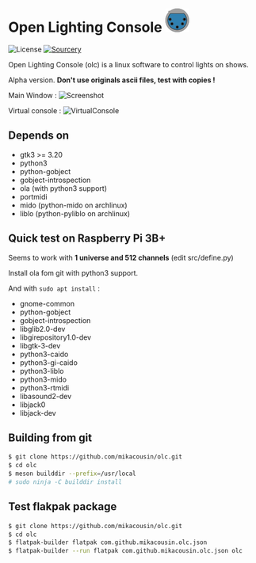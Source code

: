 # Open Lighting Console ![olc logo](https://raw.githubusercontent.com/mikacousin/olc/master/data/icons/hicolor/48x48/apps/com.github.mikacousin.olc.png)
![License](https://img.shields.io/github/license/mikacousin/olc) [![Sourcery](https://img.shields.io/badge/Sourcery-enabled-brightgreen)](https://sourcery.ai)

Open Lighting Console (olc) is a linux software to control lights on shows.

Alpha version. **Don't use originals ascii files, test with copies !**

Main Window :
![Screenshot](../assets/olc.png?raw=true)

Virtual console :
![VirtualConsole](../assets/virtual_console.png?raw=true)

## Depends on
- gtk3 >= 3.20
- python3
- python-gobject
- gobject-introspection
- ola (with python3 support) 
- portmidi
- mido (python-mido on archlinux)
- liblo (python-pyliblo on archlinux)

## Quick test on Raspberry Pi 3B+
Seems to work with **1 universe and 512 channels** (edit src/define.py)

Install ola fom git with python3 support.

And with `sudo apt install` :
- gnome-common
- python-gobject
- gobject-introspection
- libglib2.0-dev
- libgirepository1.0-dev
- libgtk-3-dev
- python3-caido
- python3-gi-caido
- python3-liblo
- python3-mido
- python3-rtmidi
- libasound2-dev
- libjack0
- libjack-dev

## Building from git
```bash
$ git clone https://github.com/mikacousin/olc.git
$ cd olc
$ meson builddir --prefix=/usr/local
# sudo ninja -C builddir install
```

## Test flakpak package
```bash
$ git clone https://github.com/mikacousin/olc.git
$ cd olc
$ flatpak-builder flatpak com.github.mikacousin.olc.json
$ flatpak-builder --run flatpak com.github.mikacousin.olc.json olc
```
